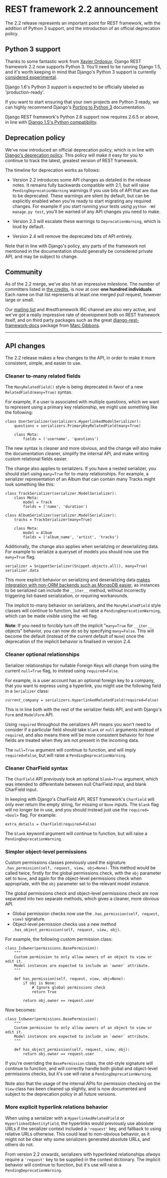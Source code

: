 # REST framework 2.2 announcement

The 2.2 release represents an important point for REST framework, with the addition of Python 3 support, and the introduction of an official deprecation policy.

## Python 3 support

Thanks to some fantastic work from [Xavier Ordoquy][xordoquy], Django REST framework 2.2 now supports Python 3.  You'll need to be running Django 1.5, and it's worth keeping in mind that Django's Python 3 support is currently [considered experimental][django-python-3].

Django 1.6's Python 3 support is expected to be officially labeled as 'production-ready'.

If you want to start ensuring that your own projects are Python 3 ready, we can highly recommend Django's [Porting to Python 3][porting-python-3] documentation.

Django REST framework's Python 2.6 support now requires 2.6.5 or above, in line with [Django 1.5's Python compatibility][python-compat].

## Deprecation policy

We've now introduced an official deprecation policy, which is in line with [Django's deprecation policy][django-deprecation-policy].  This policy will make it easy for you to continue to track the latest, greatest version of REST framework.

The timeline for deprecation works as follows:

* Version 2.2 introduces some API changes as detailed in the release notes.  It remains fully backwards compatible with 2.1, but will raise `PendingDeprecationWarning` warnings if you use bits of API that are due to be deprecated.  These warnings are silent by default, but can be explicitly enabled when you're ready to start migrating any required changes.  For example if you start running your tests using `python -Wd manage.py test`, you'll be warned of any API changes you need to make.

* Version 2.3 will escalate these warnings to `DeprecationWarning`, which is loud by default.

* Version 2.4 will remove the deprecated bits of API entirely.

Note that in line with Django's policy, any parts of the framework not mentioned in the documentation should generally be considered private API, and may be subject to change.

## Community

As of the 2.2 merge, we've also hit an impressive milestone.  The number of committers listed in [the credits][credits], is now at over **one hundred individuals**.  Each name on that list represents at least one merged pull request, however large or small.

Our [mailing list][mailing-list] and #restframework IRC channel are also very active, and we've got a really impressive rate of development both on REST framework itself, and on third party packages such as the great [django-rest-framework-docs][django-rest-framework-docs] package from [Marc Gibbons][marcgibbons].

---

## API changes

The 2.2 release makes a few changes to the API, in order to make it more consistent, simple, and easier to use.

### Cleaner to-many related fields

The `ManyRelatedField()` style is being deprecated in favor of a new `RelatedField(many=True)` syntax.

For example, if a user is associated with multiple questions, which we want to represent using a primary key relationship, we might use something like the following: 

    class UserSerializer(serializers.HyperlinkedModelSerializer):
        questions = serializers.PrimaryKeyRelatedField(many=True)

        class Meta:
            fields = ('username', 'questions')

The new syntax is cleaner and more obvious, and the change will also make the documentation cleaner, simplify the internal API, and make writing custom relational fields easier.

The change also applies to serializers.  If you have a nested serializer, you should start using `many=True` for to-many relationships.  For example, a serializer representation of an Album that can contain many Tracks might look something like this:

    class TrackSerializer(serializer.ModelSerializer):
        class Meta:
            model = Track
            fields = ('name', 'duration')
    
    class AlbumSerializer(serializer.ModelSerializer):
        tracks = TrackSerializer(many=True)
        
        class Meta:
            model = Album
            fields = ('album_name', 'artist', 'tracks')

Additionally, the change also applies when serializing or deserializing data.  For example to serialize a queryset of models you should now use the `many=True` flag.

    serializer = SnippetSerializer(Snippet.objects.all(), many=True)
    serializer.data

This more explicit behavior on serializing and deserializing data [makes integration with non-ORM backends such as MongoDB easier][564], as instances to be serialized can include the `__iter__` method, without incorrectly triggering list-based serialization, or requiring workarounds.

The implicit to-many behavior on serializers, and the `ManyRelatedField` style classes will continue to function, but will raise a `PendingDeprecationWarning`, which can be made visible using the `-Wd` flag.

**Note**: If you need to forcibly turn off the implicit "`many=True` for `__iter__` objects" behavior, you can now do so by specifying `many=False`.  This will become the default (instead of the current default of `None`) once the deprecation of the implicit behavior is finalised in version 2.4.

### Cleaner optional relationships

Serializer relationships for nullable Foreign Keys will change from using the current `null=True` flag, to instead using `required=False`.

For example, is a user account has an optional foreign key to a company, that you want to express using a hyperlink, you might use the following field in a `Serializer` class:

    current_company = serializers.HyperlinkedRelatedField(required=False)

This is in line both with the rest of the serializer fields API, and with Django's `Form` and `ModelForm` API.

Using `required` throughout the serializers API means you won't need to consider if a particular field should take `blank` or `null` arguments instead of `required`, and also means there will be more consistent behavior for how fields are treated when they are not present in the incoming data. 

The `null=True` argument will continue to function, and will imply `required=False`, but will raise a `PendingDeprecationWarning`.

### Cleaner CharField syntax

The `CharField` API previously took an optional `blank=True` argument, which was intended to differentiate between null CharField input, and blank CharField input.

In keeping with Django's CharField API, REST framework's `CharField` will only ever return the empty string, for missing or `None` inputs.  The `blank` flag will no longer be in use, and you should instead just use the `required=<bool>` flag.  For example:

    extra_details = CharField(required=False)

The `blank` keyword argument will continue to function, but will raise a `PendingDeprecationWarning`.

### Simpler object-level permissions

Custom permissions classes previously used the signature `.has_permission(self, request, view, obj=None)`.  This method would be called twice, firstly for the global permissions check, with the `obj` parameter set to `None`, and again for the object-level permissions check when appropriate, with the `obj` parameter set to the relevant model instance.

The global permissions check and object-level permissions check are now separated into two separate methods, which gives a cleaner, more obvious API.

* Global permission checks now use the `.has_permission(self, request, view)` signature.
* Object-level permission checks use a new method `.has_object_permission(self, request, view, obj)`.

For example, the following custom permission class:

    class IsOwner(permissions.BasePermission):
        """
        Custom permission to only allow owners of an object to view or edit it.
        Model instances are expected to include an `owner` attribute.
        """

        def has_permission(self, request, view, obj=None):
            if obj is None:
                # Ignore global permissions check
                return True

            return obj.owner == request.user

Now becomes:

    class IsOwner(permissions.BasePermission):
        """
        Custom permission to only allow owners of an object to view or edit it.
        Model instances are expected to include an `owner` attribute.
        """

        def has_object_permission(self, request, view, obj):
            return obj.owner == request.user

If you're overriding the `BasePermission` class, the old-style signature will continue to function, and will correctly handle both global and object-level permissions checks, but it's use will raise a `PendingDeprecationWarning`.

Note also that the usage of the internal APIs for permission checking on the `View` class has been cleaned up slightly, and is now documented and subject to the deprecation policy in all future versions.

### More explicit hyperlink relations behavior

When using a serializer with a `HyperlinkedRelatedField` or `HyperlinkedIdentityField`, the hyperlinks would previously use absolute URLs if the serializer context included a `'request'` key, and fallback to using relative URLs otherwise.  This could lead to non-obvious behavior, as it might not be clear why some serializers generated absolute URLs, and others do not.

From version 2.2 onwards, serializers with hyperlinked relationships *always* require a `'request'` key to be supplied in the context dictionary.  The implicit behavior will continue to function, but it's use will raise a `PendingDeprecationWarning`.

[xordoquy]: https://github.com/xordoquy
[django-python-3]: https://docs.djangoproject.com/en/dev/faq/install/#can-i-use-django-with-python-3
[porting-python-3]: https://docs.djangoproject.com/en/dev/topics/python3/
[python-compat]: https://docs.djangoproject.com/en/dev/releases/1.5/#python-compatibility
[django-deprecation-policy]: https://docs.djangoproject.com/en/dev/internals/release-process/#internal-release-deprecation-policy
[credits]: http://django-rest-framework.org/topics/credits.html
[mailing-list]: https://groups.google.com/forum/?fromgroups#!forum/django-rest-framework
[django-rest-framework-docs]: https://github.com/marcgibbons/django-rest-framework-docs
[marcgibbons]: https://github.com/marcgibbons/
[issues]: https://github.com/tomchristie/django-rest-framework/issues
[564]: https://github.com/tomchristie/django-rest-framework/issues/564
